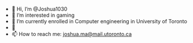 - 👋 Hi, I’m @Joshua1030
- 👀 I’m interested in gaming 
- 🌱 I’m currently enrolled in Computer engineering in University of Toronto
- 💞️
- 📫 How to reach me: joshua.ma@mail.utoronto.ca

<!---
Joshua1030/Joshua1030 is a ✨ special ✨ repository because its `README.md` (this file) appears on your GitHub profile.
You can click the Preview link to take a look at your changes.
--->
